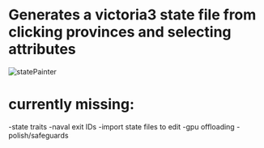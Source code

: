 # Generates a victoria3 state file from clicking provinces and selecting attributes

![statePainter](https://github.com/user-attachments/assets/47d7f4aa-b9b8-4948-b28b-d95525d4e786)

# currently missing:
-state traits
-naval exit IDs
-import state files to edit
-gpu offloading
-polish/safeguards
